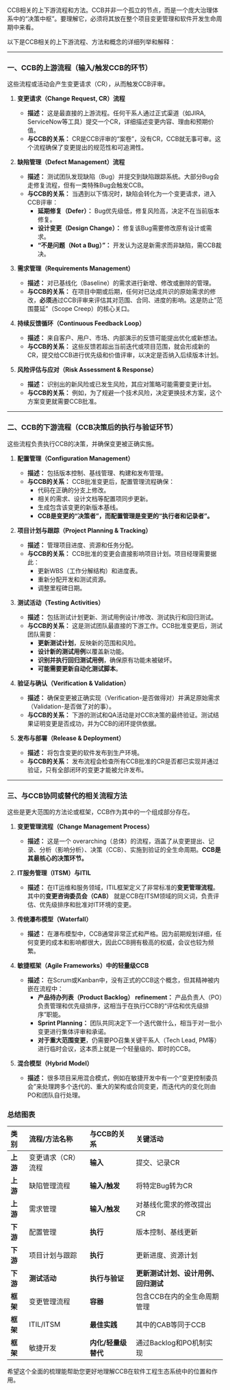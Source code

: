 CCB相关的上下游流程和方法。CCB并非一个孤立的节点，而是一个庞大治理体系中的“决策中枢”。要理解它，必须将其放在整个项目变更管理和软件开发生命周期中来看。

以下是CCB相关的上下游流程、方法和概念的详细列举和解释：

---

### 一、CCB的上游流程（输入/触发CCB的环节）

这些流程或活动会产生变更请求（CR），从而触发CCB评审。

1.  **变更请求（Change Request, CR）流程**
    *   **描述：** 这是最直接的上游流程。任何干系人通过正式渠道（如JIRA, ServiceNow等工具）提交一个CR，详细描述变更内容、理由和预期价值。
    *   **与CCB的关系：** CR是CCB评审的“案卷”，没有CR，CCB就无事可审。这个流程确保了变更提出的规范性和可追溯性。

2.  **缺陷管理（Defect Management）流程**
    *   **描述：** 测试团队发现缺陷（Bug）并提交到缺陷跟踪系统。大部分Bug会走修复流程，但有一类特殊Bug会触发CCB。
    *   **与CCB的关系：** 当遇到以下情况时，缺陷会转化为一个变更请求，进入CCB评审：
        *   **延期修复（Defer）：** Bug优先级低，修复风险高，决定不在当前版本修复。
        *   **设计变更（Design Change）：** 修复该Bug需要修改原有设计或需求。
        *   **“不是问题（Not a Bug）”：** 开发认为这是新需求而非缺陷，需CCB裁决。

3.  **需求管理（Requirements Management）**
    *   **描述：** 对已基线化（Baseline）的需求进行新增、修改或删除的管理。
    *   **与CCB的关系：** 在项目中期或后期，任何对已达成共识的原始需求的修改，**必须**通过CCB评审来评估其对范围、合同、进度的影响。这是防止“范围蔓延”（Scope Creep）的核心关口。

4.  **持续反馈循环（Continuous Feedback Loop）**
    *   **描述：** 来自客户、用户、市场、内部演示的反馈可能提出优化或新想法。
    *   **与CCB的关系：** 这些反馈若超出当前迭代或项目范围，就会形成新的CR，提交给CCB进行优先级和价值评审，以决定是否纳入后续版本计划。

5.  **风险评估与应对（Risk Assessment & Response）**
    *   **描述：** 识别出的新风险或已发生风险，其应对策略可能需要变更计划。
    *   **与CCB的关系：** 例如，为了规避一个技术风险，决定更换技术方案，这个方案变更就需要CCB批准。

---

### 二、CCB的下游流程（CCB决策后的执行与验证环节）

这些流程负责执行CCB的决策，并确保变更被正确实施。

1.  **配置管理（Configuration Management）**
    *   **描述：** 包括版本控制、基线管理、构建和发布管理。
    *   **与CCB的关系：** CCB批准变更后，配置管理流程确保：
        *   代码在正确的分支上修改。
        *   相关的需求、设计文档等配置项同步更新。
        *   生成包含该变更的新版本基线。
        *   **CCB是变更的“决策者”，而配置管理是变更的“执行者和记录者”。**

2.  **项目计划与跟踪（Project Planning & Tracking）**
    *   **描述：** 管理项目进度、资源和任务分配。
    *   **与CCB的关系：** CCB批准的变更会直接影响项目计划。项目经理需要据此：
        *   更新WBS（工作分解结构）和进度表。
        *   重新分配开发和测试资源。
        *   调整里程碑日期。

3.  **测试活动（Testing Activities）**
    *   **描述：** 包括测试计划更新、测试用例设计/修改、测试执行和回归测试。
    *   **与CCB的关系：** 这是测试团队最直接的下游工作。CCB批准变更后，测试团队需要：
        *   **更新测试计划**，反映新的范围和风险。
        *   **设计新的测试用例**以覆盖新功能。
        *   **识别并执行回归测试用例**，确保原有功能未被破坏。
        *   **可能需要更新自动化测试脚本**。

4.  **验证与确认（Verification & Validation）**
    *   **描述：** 确保变更被正确实现（Verification-是否做得对）并满足原始需求（Validation-是否做了对的事）。
    *   **与CCB的关系：** 下游的测试和QA活动是对CCB决策的最终验证。测试结果证明变更是否成功，并为CCB的闭环提供依据。

5.  **发布与部署（Release & Deployment）**
    *   **描述：** 将包含变更的软件发布到生产环境。
    *   **与CCB的关系：** 发布流程会检查所有CCB批准的CR是否都已实现并通过验证，只有全部闭环的变更才能被允许发布。

---

### 三、与CCB协同或替代的相关流程方法

这些是更大范围的方法论或框架，CCB作为其中的一个组成部分存在。

1.  **变更管理流程（Change Management Process）**
    *   **描述：** 这是一个 overarching（总体）的流程，涵盖了从变更提出、记录、分析（影响分析）、决策（CCB）、实施到验证的全生命周期。**CCB是其最核心的决策环节。**

2.  **IT服务管理（ITSM）与ITIL**
    *   **描述：** 在IT运维和服务领域，ITIL框架定义了非常标准的**变更管理流程**。其中的**变更咨询委员会（CAB）** 就是CCB在ITSM领域的同义词，负责评估、优先级排序和批准对IT环境的变更。

3.  **传统瀑布模型（Waterfall）**
    *   **描述：** 在瀑布模型中，CCB通常非常正式和严格。因为前期规划详细，任何变更的成本和影响都很大，因此CCB拥有极高的权威，会议也较为频繁。

4.  **敏捷框架（Agile Frameworks）中的轻量级CCB**
    *   **描述：** 在Scrum或Kanban中，没有正式的CCB这个概念，但其精神被内嵌在流程中：
        *   **产品待办列表（Product Backlog） refinement：** 产品负责人（PO）负责管理和优先级排序，这相当于在执行CCB的“评估和优先级排序”职能。
        *   **Sprint Planning：** 团队共同决定下一个迭代做什么，相当于对一批小变更进行集体评审和承诺。
        *   **对于重大范围变更**，仍需要PO召集关键干系人（Tech Lead, PM等）进行临时会议，这本质上就是一个轻量级的、即时的CCB。

5.  **混合模型（Hybrid Model）**
    *   **描述：** 很多项目采用混合模式，例如在敏捷开发中有一个“变更控制委员会”来处理跨多个迭代的、重大的架构或合同变更，而迭代内的变化则由PO和团队自行处理。

### 总结图表

| **类别** | **流程/方法名称**  | **与CCB的关系**     | **关键活动**                         |
| :------- | :----------------- | :------------------ | :----------------------------------- |
| **上游** | 变更请求（CR）流程 | **输入**            | 提交、记录CR                         |
| **上游** | 缺陷管理流程       | **输入/触发**       | 将特定Bug转为CR                      |
| **上游** | 需求管理           | **输入/触发**       | 对基线化需求的修改提出CR             |
| **下游** | 配置管理           | **执行**            | 版本控制、基线更新                   |
| **下游** | 项目计划与跟踪     | **执行**            | 更新进度、资源计划                   |
| **下游** | **测试活动**       | **执行与验证**      | **更新测试计划、设计用例、回归测试** |
| **框架** | 变更管理流程       | **容器**            | 包含CCB在内的全生命周期管理          |
| **框架** | ITIL/ITSM          | **最佳实践**        | 其中的CAB等同于CCB                   |
| **框架** | 敏捷开发           | **内化/轻量级替代** | 通过Backlog和PO机制实现              |

希望这个全面的梳理能帮助您更好地理解CCB在软件工程生态系统中的位置和作用。